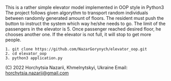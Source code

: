 This is a rather simple elevator model implemented in OOP style in Python3
The project follows given algorythm to transport random individuals
between randomly generated amount of floors. The resident must push the button
to instruct the system which way he/she needs to go. The limit of the passengers in
the elevator is 5. Once passenger reached desired floor, he chooses another one.
If the elevator is not full, it will stop to get more people.

```
1. git clone https://github.com/NazarGorynych/elevator_oop.git
2. cd elevator_oop
3. python3 application.py
```

 (C) 2022 Horchytsia Nazarii, Khmelnytskyi, Ukraine
 Email: horchytsia.nazarii@gmail.com
